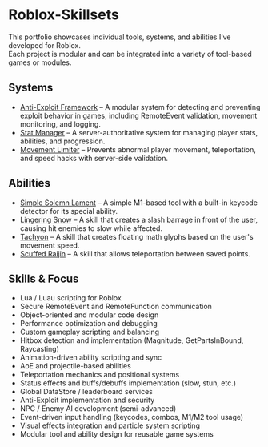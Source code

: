 # Roblox-Skillsets

This portfolio showcases individual tools, systems, and abilities I’ve developed for Roblox.  
Each project is modular and can be integrated into a variety of tool-based games or modules.

## Systems
- [Anti-Exploit Framework](Systems/AntiExploitFramework) – A modular system for detecting and preventing exploit behavior in games, including RemoteEvent validation, movement monitoring, and logging.
- [Stat Manager](Systems/StatManager) – A server-authoritative system for managing player stats, abilities, and progression.
- [Movement Limiter](Systems/MovementLimiter) – Prevents abnormal player movement, teleportation, and speed hacks with server-side validation.

## Abilities
- [Simple Solemn Lament](Abilities/SolemnLament) – A simple M1-based tool with a built-in keycode detector for its special ability.
- [Lingering Snow](Abilities/LingeringSnow) – A skill that creates a slash barrage in front of the user, causing hit enemies to slow while affected.
- [Tachyon](Abilities/Tachyon) – A skill that creates floating math glyphs based on the user's movement speed.
- [Scuffed Raijin](Abilities/ScuffedRaijin) – A skill that allows teleportation between saved points.

## Skills & Focus
- Lua / Luau scripting for Roblox  
- Secure RemoteEvent and RemoteFunction communication  
- Object-oriented and modular code design  
- Performance optimization and debugging  
- Custom gameplay scripting and balancing  
- Hitbox detection and implementation (Magnitude, GetPartsInBound, Raycasting)  
- Animation-driven ability scripting and sync  
- AoE and projectile-based abilities  
- Teleportation mechanics and positional systems  
- Status effects and buffs/debuffs implementation (slow, stun, etc.)  
- Global DataStore / leaderboard services  
- Anti-Exploit implementation and security  
- NPC / Enemy AI development (semi-advanced)  
- Event-driven input handling (keycodes, combos, M1/M2 tool usage)  
- Visual effects integration and particle system scripting  
- Modular tool and ability design for reusable game systems

